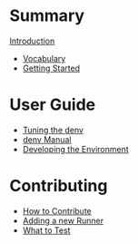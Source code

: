 # Summary

[Introduction](./README.md)

- [Vocabulary]()
- [Getting Started](./getting_started.md)

# User Guide

- [Tuning the denv]()
- [denv Manual](./manual.md)
- [Developing the Environment]()

# Contributing

- [How to Contribute]()
- [Adding a new Runner]()
- [What to Test]()
